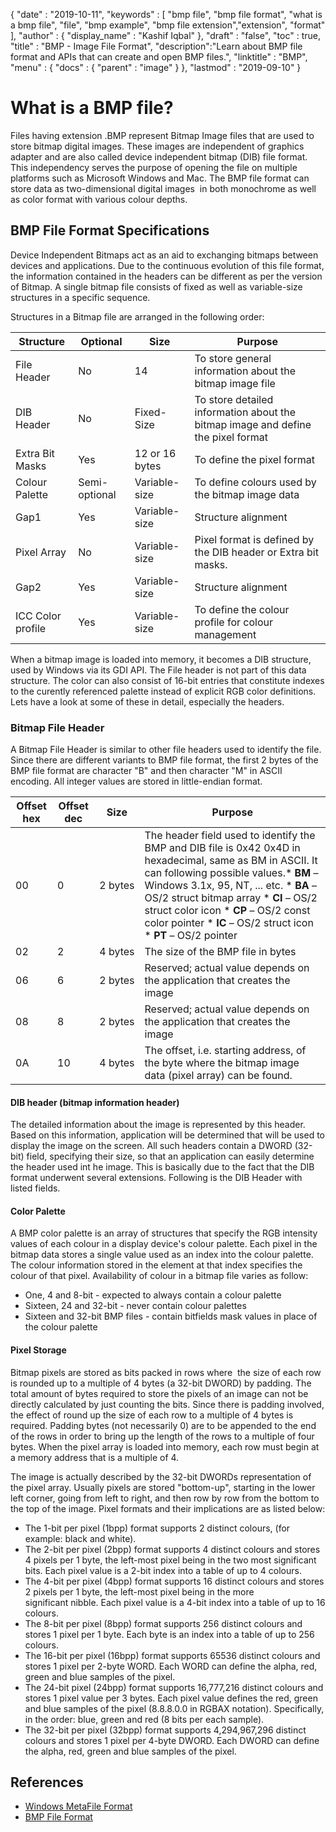 {
  "date" : "2019-10-11",
  "keywords" : [ "bmp file", "bmp file format", "what is a bmp file", "file", "bmp example", "bmp file extension","extension", "format" ],
  "author" : {
    "display_name" : "Kashif Iqbal"
  },
  "draft" : "false",
  "toc" : true,
  "title" : "BMP - Image File Format",
  "description":"Learn about BMP file format and APIs that can create and open BMP files.",
  "linktitle" : "BMP",
  "menu" : {
    "docs" : {
      "parent" : "image"
    }
  },
  "lastmod" : "2019-09-10"
}

# What is a BMP file? #

Files having extension .BMP represent Bitmap Image files that are used to store bitmap digital images. These images are independent of graphics adapter and are also called device independent bitmap (DIB) file format. This independency serves the purpose of opening the file on multiple platforms such as Microsoft Windows and Mac. The BMP file format can store data as two-dimensional digital images  in both monochrome as well as color format with various colour depths.

## BMP File Format Specifications ##

Device Independent Bitmaps act as an aid to exchanging bitmaps between devices and applications. Due to the continuous evolution of this file format, the information contained in the headers can be different as per the version of Bitmap. A single bitmap file consists of fixed as well as variable-size structures in a specific sequence.

Structures in a Bitmap file are arranged in the following order:


|Structure|Optional|Size|Purpose
---|---|---|---|
|File Header|No|14|To store general information about the bitmap image file
|DIB Header|No|Fixed-Size|To store detailed information about the bitmap image and define the pixel format
|Extra Bit Masks|Yes|12 or 16 bytes|To define the pixel format
|Colour Palette|Semi-optional|Variable-size|To define colours used by the bitmap image data
|Gap1|Yes|Variable-size|Structure alignment
|Pixel Array|No|Variable-size|Pixel format is defined by the DIB header or Extra bit masks.
|Gap2|Yes|Variable-size|Structure alignment
|ICC Color profile|Yes|Variable-size|To define the colour profile for colour management

When a bitmap image is loaded into memory, it becomes a DIB structure, used by Windows via its GDI API. The File header is not part of this data structure. The color can also consist of 16-bit entries that constitute indexes to the curently referenced palette instead of explicit RGB color definitions. Lets have a look at some of these in detail, especially the headers.

### Bitmap File Header ###

A Bitmap File Header is similar to other file headers used to identify the file. Since there are different variants to BMP file format, the first 2 bytes of the BMP file format are character "B" and then character "M" in ASCII encoding. All integer values are stored in little-endian format.

|Offset hex|Offset dec|Size|Purpose
---|---|---|---|
|00|0|2 bytes|The header field used to identify the BMP and DIB file is 0x42 0x4D in hexadecimal, same as BM in ASCII. It can following possible values.* **BM** – Windows 3.1x, 95, NT, ... etc. * **BA** – OS/2 struct bitmap array * **CI** – OS/2 struct color icon * **CP** – OS/2 const color pointer * **IC** – OS/2 struct icon * **PT** – OS/2 pointer
|02|2|4 bytes|The size of the BMP file in bytes
|06|6|2 bytes|Reserved; actual value depends on the application that creates the image
|08|8|2 bytes|Reserved; actual value depends on the application that creates the image
|0A|10|4 bytes|The offset, i.e. starting address, of the byte where the bitmap image data (pixel array) can be found.

#### DIB header (bitmap information header) ####

The detailed information about the image is represented by this header. Based on this information, application will be determined that will be used to display the image on the screen. All such headers contain a DWORD (32-bit) field, specifying their size, so that an application can easily determine the header used int he image. This is basically due to the fact that the DIB format underwent several extensions. Following is the DIB Header with listed fields.

#### Color Palette ####

A BMP color palette is an array of structures that specify the RGB intensity values of each colour in a display device's colour palette. Each pixel in the bitmap data stores a single value used as an index into the colour palette. The colour information stored in the element at that index specifies the colour of that pixel. Availability of colour in a bitmap file varies as follow:

* One, 4 and 8-bit - expected to always contain a colour palette
* Sixteen, 24 and 32-bit - never contain colour palettes
* Sixteen and 32-bit BMP files - contain bitfields mask values in place of the colour palette

#### Pixel Storage ####

Bitmap pixels are stored as bits packed in rows where  the size of each row is rounded up to a multiple of 4 bytes (a 32-bit DWORD) by padding. The total amount of bytes required to store the pixels of an image can not be directly calculated by just counting the bits. Since there is padding involved, the effect of round up the size of each row to a multiple of 4 bytes is required. Padding bytes (not necessarily 0) are to be appended to the end of the rows in order to bring up the length of the rows to a multiple of four bytes. When the pixel array is loaded into memory, each row must begin at a memory address that is a multiple of 4.

The image is actually described by the 32-bit DWORDs representation of the pixel array. Usually pixels are stored "bottom-up", starting in the lower left corner, going from left to right, and then row by row from the bottom to the top of the image. Pixel formats and their implications are as listed below:

* The 1-bit per pixel (1bpp) format supports 2 distinct colours, (for example: black and white).
* The 2-bit per pixel (2bpp) format supports 4 distinct colours and stores 4 pixels per 1 byte, the left-most pixel being in the two most significant bits. Each pixel value is a 2-bit index into a table of up to 4 colours.
* The 4-bit per pixel (4bpp) format supports 16 distinct colours and stores 2 pixels per 1 byte, the left-most pixel being in the more significant nibble. Each pixel value is a 4-bit index into a table of up to 16 colours.
* The 8-bit per pixel (8bpp) format supports 256 distinct colours and stores 1 pixel per 1 byte. Each byte is an index into a table of up to 256 colours.
* The 16-bit per pixel (16bpp) format supports 65536 distinct colours and stores 1 pixel per 2-byte WORD. Each WORD can define the alpha, red, green and blue samples of the pixel.
* The 24-bit pixel (24bpp) format supports 16,777,216 distinct colours and stores 1 pixel value per 3 bytes. Each pixel value defines the red, green and blue samples of the pixel (8.8.8.0.0 in RGBAX notation). Specifically, in the order: blue, green and red (8 bits per each sample).
* The 32-bit per pixel (32bpp) format supports 4,294,967,296 distinct colours and stores 1 pixel per 4-byte DWORD. Each DWORD can define the alpha, red, green and blue samples of the pixel.

## References ##

* [Windows MetaFile Format](https://learn.microsoft.com/en-us/openspecs/windows_protocols/ms-wmf/4813e7fd-52d0-4f42-965f-228c8b7488d2)
* [BMP File Format](https://en.wikipedia.org/wiki/BMP_file_format)
